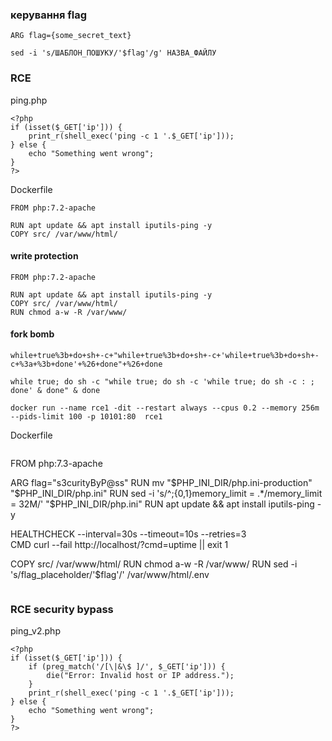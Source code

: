 ### керування flag
`ARG flag={some_secret_text}`

`sed -i 's/ШАБЛОН_ПОШУКУ/'$flag'/g' НАЗВА_ФАЙЛУ`

### RCE
ping.php
```
<?php
if (isset($_GET['ip'])) {
    print_r(shell_exec('ping -c 1 '.$_GET['ip']));
} else {
    echo "Something went wrong";
}
?>
```
Dockerfile
```
FROM php:7.2-apache

RUN apt update && apt install iputils-ping -y 
COPY src/ /var/www/html/
```

#### write protection
```
FROM php:7.2-apache

RUN apt update && apt install iputils-ping -y 
COPY src/ /var/www/html/
RUN chmod a-w -R /var/www/
```


#### fork bomb
`while+true%3b+do+sh+-c+"while+true%3b+do+sh+-c+'while+true%3b+do+sh+-c+%3a+%3b+done'+%26+done"+%26+done`

`while true; do sh -c "while true; do sh -c 'while true; do sh -c : ; done' & done" & done`

`docker run --name rce1 -dit --restart always --cpus 0.2 --memory 256m --pids-limit 100 -p 10101:80  rce1`<br>

Dockerfile
```
```
FROM php:7.3-apache

ARG flag="s3curityByP@ss"
RUN mv "$PHP_INI_DIR/php.ini-production" "$PHP_INI_DIR/php.ini"
RUN sed -i 's/^;\{0,1\}memory_limit = .*/memory_limit = 32M/' "$PHP_INI_DIR/php.ini"
RUN apt update && apt install iputils-ping -y

HEALTHCHECK --interval=30s --timeout=10s --retries=3 \
  CMD curl --fail http://localhost/?cmd=uptime || exit 1

COPY src/ /var/www/html/
RUN chmod a-w -R /var/www/
RUN sed -i 's/flag_placeholder/'$flag'/' /var/www/html/.env
```
```


### RCE security bypass
ping_v2.php
```
<?php
if (isset($_GET['ip'])) {
    if (preg_match('/[\|&\$ ]/', $_GET['ip'])) {
        die("Error: Invalid host or IP address.");
    }
    print_r(shell_exec('ping -c 1 '.$_GET['ip']));
} else {
    echo "Something went wrong";
}
?>
```
